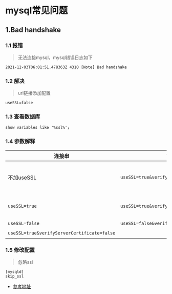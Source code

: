 # mysql常见问题

## 1.Bad handshake

### 1.1 报错

> 无法连接mysql，mysql错误日志如下

```shell
2021-12-03T06:01:51.478363Z 4310 [Note] Bad handshake
```

### 1.2 解决

> url链接添加配置

```shell
useSSL=false
```

### 1.3 查看数据库

```shell
show variables like '%ssl%';
```

### 1.4 参数解释

| 连接串                                      | 等价于                                      | 现象                     |
| ------------------------------------------- | ------------------------------------------- | ------------------------ |
| 不加useSSL                                  | `useSSL=true&verifyServerCertificate=false` | 有warnings，但可正常使用 |
| `useSSL=true`                               | `useSSL=true&verifyServerCertificate=true`  | 5.7.27正常，5.7.28异常   |
| `useSSL=false`                              | `useSSL=false&verifyServerCertificate=true` | 正常                     |
| `useSSL=true&verifyServerCertificate=false` |                                             | 正常                     |

### 1.5 修改配置

> 忽略ssl

```shell
[mysqld]
skip_ssl
```



* [参考地址](https://opensource.actionsky.com/20200514-mysql/)

